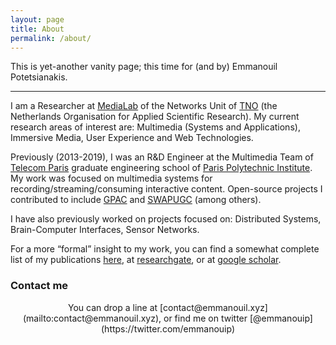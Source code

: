 ```yaml
---
layout: page
title: About
permalink: /about/
---
```


This is yet-another vanity page; this time for (and by) Emmanouil Potetsianakis.

---

I am a Researcher at [MediaLab](https://tnomedialab.github.io/) of the Networks Unit of [TNO](https://tno.nl/en) (the Netherlands Organisation for Applied Scientific Research). My current research areas of interest are: Multimedia (Systems and Applications), Immersive Media, User Experience and Web Technologies.

Previously (2013-2019), I was an R&D Engineer at the Multimedia Team of [Telecom Paris](https://www.telecom-paris.fr/en/home) graduate engineering school of [Paris Polytechnic Institute](https://www.ip-paris.fr/en/). My work was focused on multimedia systems for recording/streaming/consuming interactive content. Open-source projects I contributed to include [GPAC](http://www.gpac.io) and [SWAPUGC](https://acmmmsys.github.io/2018-SWAPUGC/) (among others).

I have also previously worked on projects focused on: Distributed Systems, Brain-Computer Interfaces, Sensor Networks.

For a more “formal” insight to my work, you can find a somewhat complete list of my publications [here](https://emmanouil.github.io/publications), at [researchgate](https://www.researchgate.net/profile/Emmanouil_Potetsianakis/publications), or at [google scholar](https://scholar.google.co.uk/citations?user=MfmqI4EAAAAJ).   

### Contact me
<p style="text-align: center;"> You can drop a line at [contact@emmanouil.xyz](mailto:contact@emmanouil.xyz), or find me on twitter [@emmanouip](https://twitter.com/emmanouip) </p>
